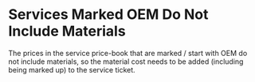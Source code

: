 # Services Marked OEM Do Not Include Materials

The prices in the service price-book that are marked / start with OEM do not
include materials, so the material cost needs to be added (including being
marked up) to the service ticket.

